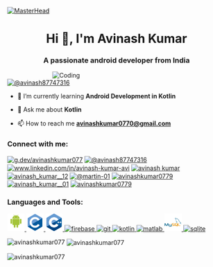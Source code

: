 [![MasterHead](https://1.bp.blogspot.com/-7A4WynwLsMw/XbBpCXG8fHI/AAAAAAAAMt4/uOa1bpLskYgrwGbllhSu2SDj_Mig8SXJQCLcBGAsYHQ/s1600/2000_600px.gif)](https://rishavchanda.io)
<h1 align="center">Hi 👋, I'm Avinash Kumar</h1>
<h3 align="center">A passionate android developer from India</h3>
<img align = "right" alt="Coding" width="400" src="https://cdn.dribbble.com/users/5690231/screenshots/16191500/media/4fbd0ec22f13a3521bb37cc5fe8b1cb3.gif">


<p align="left"> <a href="https://twitter.com/@avinash87747316" target="blank"><img src="https://img.shields.io/twitter/follow/@avinash87747316?logo=twitter&style=for-the-badge" alt="@avinash87747316" /></a> </p>

- 🌱 I’m currently learning **Android Development in Kotlin**

- 💬 Ask me about **Kotlin**

- 📫 How to reach me **avinashkumar0770@gmail.com**

<h3 align="left">Connect with me:</h3>
<p align="left">
<a href="https://dev.to/g.dev/avinashkumar077" target="blank"><img align="center" src="https://raw.githubusercontent.com/rahuldkjain/github-profile-readme-generator/master/src/images/icons/Social/devto.svg" alt="g.dev/avinashkumar077" height="30" width="40" /></a>
<a href="https://twitter.com/@avinash87747316" target="blank"><img align="center" src="https://raw.githubusercontent.com/rahuldkjain/github-profile-readme-generator/master/src/images/icons/Social/twitter.svg" alt="@avinash87747316" height="30" width="40" /></a>
<a href="https://linkedin.com/in/www.linkedin.com/in/avinash-kumar-avi" target="blank"><img align="center" src="https://raw.githubusercontent.com/rahuldkjain/github-profile-readme-generator/master/src/images/icons/Social/linked-in-alt.svg" alt="www.linkedin.com/in/avinash-kumar-avi" height="30" width="40" /></a>
<a href="https://stackoverflow.com/users/avinash kumar" target="blank"><img align="center" src="https://raw.githubusercontent.com/rahuldkjain/github-profile-readme-generator/master/src/images/icons/Social/stack-overflow.svg" alt="avinash kumar" height="30" width="40" /></a>
<a href="https://instagram.com/avinash_kumar__12" target="blank"><img align="center" src="https://raw.githubusercontent.com/rahuldkjain/github-profile-readme-generator/master/src/images/icons/Social/instagram.svg" alt="avinash_kumar__12" height="30" width="40" /></a>
<a href="https://www.youtube.com/c/@martin-01" target="blank"><img align="center" src="https://raw.githubusercontent.com/rahuldkjain/github-profile-readme-generator/master/src/images/icons/Social/youtube.svg" alt="@martin-01" height="30" width="40" /></a>
<a href="https://codeforces.com/profile/avinashkumar0779" target="blank"><img align="center" src="https://raw.githubusercontent.com/rahuldkjain/github-profile-readme-generator/master/src/images/icons/Social/codeforces.svg" alt="avinashkumar0779" height="30" width="40" /></a>
<a href="https://www.leetcode.com/avinash_kumar__01" target="blank"><img align="center" src="https://raw.githubusercontent.com/rahuldkjain/github-profile-readme-generator/master/src/images/icons/Social/leet-code.svg" alt="avinash_kumar__01" height="30" width="40" /></a>
<a href="https://auth.geeksforgeeks.org/user/avinashkumar0779" target="blank"><img align="center" src="https://raw.githubusercontent.com/rahuldkjain/github-profile-readme-generator/master/src/images/icons/Social/geeks-for-geeks.svg" alt="avinashkumar0779" height="30" width="40" /></a>
</p>

<h3 align="left">Languages and Tools:</h3>
<p align="left"> <a href="https://developer.android.com" target="_blank" rel="noreferrer"> <img src="https://raw.githubusercontent.com/devicons/devicon/master/icons/android/android-original-wordmark.svg" alt="android" width="40" height="40"/> </a> <a href="https://www.cprogramming.com/" target="_blank" rel="noreferrer"> <img src="https://raw.githubusercontent.com/devicons/devicon/master/icons/c/c-original.svg" alt="c" width="40" height="40"/> </a> <a href="https://www.w3schools.com/cpp/" target="_blank" rel="noreferrer"> <img src="https://raw.githubusercontent.com/devicons/devicon/master/icons/cplusplus/cplusplus-original.svg" alt="cplusplus" width="40" height="40"/> </a> <a href="https://firebase.google.com/" target="_blank" rel="noreferrer"> <img src="https://www.vectorlogo.zone/logos/firebase/firebase-icon.svg" alt="firebase" width="40" height="40"/> </a> <a href="https://git-scm.com/" target="_blank" rel="noreferrer"> <img src="https://www.vectorlogo.zone/logos/git-scm/git-scm-icon.svg" alt="git" width="40" height="40"/> </a> <a href="https://kotlinlang.org" target="_blank" rel="noreferrer"> <img src="https://www.vectorlogo.zone/logos/kotlinlang/kotlinlang-icon.svg" alt="kotlin" width="40" height="40"/> </a> <a href="https://www.mathworks.com/" target="_blank" rel="noreferrer"> <img src="https://upload.wikimedia.org/wikipedia/commons/2/21/Matlab_Logo.png" alt="matlab" width="40" height="40"/> </a> <a href="https://www.mysql.com/" target="_blank" rel="noreferrer"> <img src="https://raw.githubusercontent.com/devicons/devicon/master/icons/mysql/mysql-original-wordmark.svg" alt="mysql" width="40" height="40"/> </a> <a href="https://www.sqlite.org/" target="_blank" rel="noreferrer"> <img src="https://www.vectorlogo.zone/logos/sqlite/sqlite-icon.svg" alt="sqlite" width="40" height="40"/> </a> </p>

<p><img align="left" src="https://github-readme-stats.vercel.app/api/top-langs?username=avinashkumar077&show_icons=true&locale=en&layout=compact" alt="avinashkumar077" /></p>

<p>&nbsp;<img align="center" src="https://github-readme-stats.vercel.app/api?username=avinashkumar077&show_icons=true&locale=en" alt="avinashkumar077" /></p>

<p><img align="center" src="https://github-readme-streak-stats.herokuapp.com/?user=avinashkumar077&" alt="avinashkumar077" /></p>
